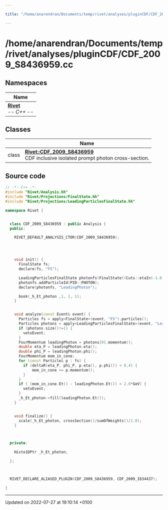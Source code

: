 ```yaml
---

title: "/home/anarendran/Documents/temp/rivet/analyses/pluginCDF/CDF_2009_S8436959.cc"

---
```


# /home/anarendran/Documents/temp/rivet/analyses/pluginCDF/CDF_2009_S8436959.cc



## Namespaces

| Name           |
| -------------- |
| **[Rivet](http://example.org/namespaces/namespacerivet/)** <br>-*- C++ -*-  |

## Classes

|                | Name           |
| -------------- | -------------- |
| class | **[Rivet::CDF_2009_S8436959](http://example.org/classes/classrivet_1_1cdf__2009__s8436959/)** <br>CDF inclusive isolated prompt photon cross-section.  |




## Source code

```cpp
// -*- C++ -*-
#include "Rivet/Analysis.hh"
#include "Rivet/Projections/FinalState.hh"
#include "Rivet/Projections/LeadingParticlesFinalState.hh"

namespace Rivet {


  class CDF_2009_S8436959 : public Analysis {
  public:

    RIVET_DEFAULT_ANALYSIS_CTOR(CDF_2009_S8436959);




    void init() {
      FinalState fs;
      declare(fs, "FS");

      LeadingParticlesFinalState photonfs(FinalState((Cuts::etaIn(-1.0, 1.0) && Cuts::pT >=  30.0*GeV)));
      photonfs.addParticleId(PID::PHOTON);
      declare(photonfs, "LeadingPhoton");

      book(_h_Et_photon ,1, 1, 1);
    }


    void analyze(const Event& event) {
      Particles fs = apply<FinalState>(event, "FS").particles();
      Particles photons = apply<LeadingParticlesFinalState>(event, "LeadingPhoton").particles();
      if (photons.size()!=1) {
        vetoEvent;
      }
      FourMomentum leadingPhoton = photons[0].momentum();
      double eta_P = leadingPhoton.eta();
      double phi_P = leadingPhoton.phi();
      FourMomentum mom_in_cone;
      for (const Particle& p : fs) {
        if (deltaR(eta_P, phi_P, p.eta(), p.phi()) < 0.4) {
            mom_in_cone += p.momentum();
        }
      }
      if ( (mom_in_cone.Et() - leadingPhoton.Et()) > 2.0*GeV) {
        vetoEvent;
      }
      _h_Et_photon->fill(leadingPhoton.Et());
    }


    void finalize() {
      scale(_h_Et_photon, crossSection()/sumOfWeights()/2.0);
    }



  private:

    Histo1DPtr _h_Et_photon;

  };



  RIVET_DECLARE_ALIASED_PLUGIN(CDF_2009_S8436959, CDF_2009_I834437);

}
```


-------------------------------

Updated on 2022-07-27 at 19:10:14 +0100
